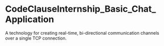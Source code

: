 # CodeClauseInternship_Basic_Chat_Application
A technology for creating real-time, bi-directional communication channels over a single TCP connection. 
